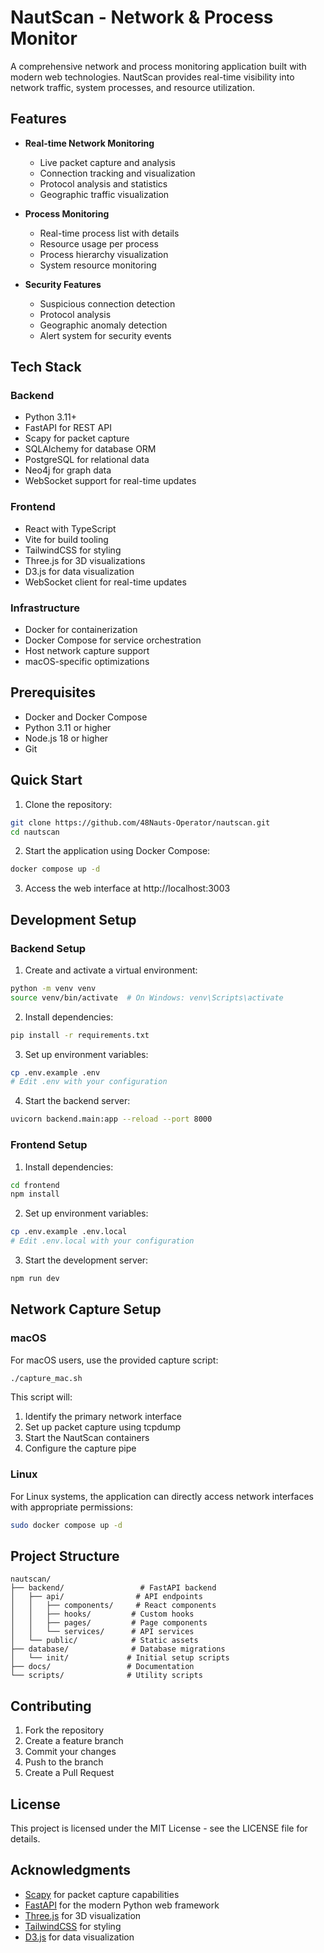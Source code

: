 # NautScan - Network & Process Monitor

A comprehensive network and process monitoring application built with modern web technologies. NautScan provides real-time visibility into network traffic, system processes, and resource utilization.

## Features

- **Real-time Network Monitoring**
  - Live packet capture and analysis
  - Connection tracking and visualization
  - Protocol analysis and statistics
  - Geographic traffic visualization

- **Process Monitoring**
  - Real-time process list with details
  - Resource usage per process
  - Process hierarchy visualization
  - System resource monitoring

- **Security Features**
  - Suspicious connection detection
  - Protocol analysis
  - Geographic anomaly detection
  - Alert system for security events

## Tech Stack

### Backend
- Python 3.11+
- FastAPI for REST API
- Scapy for packet capture
- SQLAlchemy for database ORM
- PostgreSQL for relational data
- Neo4j for graph data
- WebSocket support for real-time updates

### Frontend
- React with TypeScript
- Vite for build tooling
- TailwindCSS for styling
- Three.js for 3D visualizations
- D3.js for data visualization
- WebSocket client for real-time updates

### Infrastructure
- Docker for containerization
- Docker Compose for service orchestration
- Host network capture support
- macOS-specific optimizations

## Prerequisites

- Docker and Docker Compose
- Python 3.11 or higher
- Node.js 18 or higher
- Git

## Quick Start

1. Clone the repository:
```bash
git clone https://github.com/48Nauts-Operator/nautscan.git
cd nautscan
```

2. Start the application using Docker Compose:
```bash
docker compose up -d
```

3. Access the web interface at http://localhost:3003

## Development Setup

### Backend Setup

1. Create and activate a virtual environment:
```bash
python -m venv venv
source venv/bin/activate  # On Windows: venv\Scripts\activate
```

2. Install dependencies:
```bash
pip install -r requirements.txt
```

3. Set up environment variables:
```bash
cp .env.example .env
# Edit .env with your configuration
```

4. Start the backend server:
```bash
uvicorn backend.main:app --reload --port 8000
```

### Frontend Setup

1. Install dependencies:
```bash
cd frontend
npm install
```

2. Set up environment variables:
```bash
cp .env.example .env.local
# Edit .env.local with your configuration
```

3. Start the development server:
```bash
npm run dev
```

## Network Capture Setup

### macOS

For macOS users, use the provided capture script:
```bash
./capture_mac.sh
```

This script will:
1. Identify the primary network interface
2. Set up packet capture using tcpdump
3. Start the NautScan containers
4. Configure the capture pipe

### Linux

For Linux systems, the application can directly access network interfaces with appropriate permissions:
```bash
sudo docker compose up -d
```

## Project Structure

```
nautscan/
├── backend/                 # FastAPI backend
│   ├── api/                # API endpoints
│   │   ├── components/     # React components
│   │   ├── hooks/         # Custom hooks
│   │   ├── pages/         # Page components
│   │   └── services/      # API services
│   └── public/            # Static assets
├── database/              # Database migrations
│   └── init/             # Initial setup scripts
├── docs/                 # Documentation
└── scripts/              # Utility scripts
```

## Contributing

1. Fork the repository
2. Create a feature branch
3. Commit your changes
4. Push to the branch
5. Create a Pull Request

## License

This project is licensed under the MIT License - see the LICENSE file for details.

## Acknowledgments

- [Scapy](https://scapy.net/) for packet capture capabilities
- [FastAPI](https://fastapi.tiangolo.com/) for the modern Python web framework
- [Three.js](https://threejs.org/) for 3D visualization
- [TailwindCSS](https://tailwindcss.com/) for styling
- [D3.js](https://d3js.org/) for data visualization 